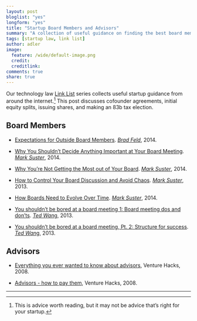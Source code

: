 ```yaml
---
layout: post
bloglist: "yes"
longform: "yes"
title: "Startup Board Members and Advisors"
summary: "A collection of useful guidance on finding the best board members and advisors for a startup."
tags: [startup law, link list]
author: adler
image:
  feature: /wide/default-image.png
  credit:
  creditlink:
comments: true
share: true
---
```


Our technology law [Link List](/tags/#link+list) series collects useful startup guidance from around the internet.[^1]  This post discusses cofounder agreements, initial equity splits, issuing shares, and making an 83b tax election. 

[^1]: This is advice worth reading, but it may not be advice that’s right for your startup.


## Board Members

* [Expectations for Outside Board Members](http://www.feld.com/archives/2014/04/expectations-outside-board-members.html). [*Brad Feld*](https://twitter.com/bfeld), 2014. 

* [Why You Shouldn’t Decide Anything Important at Your Board Meeting](http://www.bothsidesofthetable.com/2014/03/19/why-you-shouldnt-decide-anything-important-at-your-board-meeting/). [*Mark Suster*](https://twitter.com/msuster), 2014. 

* [Why You’re Not Getting the Most out of Your Board](http://www.bothsidesofthetable.com/2013/12/09/why-youre-not-getting-the-most-out-of-your-board/). [*Mark Suster*](https://twitter.com/msuster), 2014. 

* [How to Control Your Board Discussion and Avoid Chaos](http://www.bothsidesofthetable.com/2013/12/10/how-to-control-your-board-discussion-and-avoid-chaos/). [*Mark Suster*](https://twitter.com/msuster), 2013. 

* [How Boards Need to Evolve Over Time](http://www.bothsidesofthetable.com/2014/01/06/how-boards-need-to-evolve-over-time/). [*Mark Suster*](https://twitter.com/msuster), 2014. 

* [You shouldn’t be bored at a board meeting 1: Board meeting dos and don’ts](http://pando.com/2013/02/27/you-shouldnt-be-bored-at-a-board-meeting-pt-1-board-meeting-dos-and-donts/). [*Ted Wan*g](https://twitter.com/twang), 2013. 

* [You shouldn’t be bored at a board meeting, Pt. 2: Structure for success](http://pando.com/2013/03/01/you-shouldnt-be-bored-at-a-board-meeting-pt-2-structure-for-success/).  [*Ted Wan*g](https://twitter.com/twang), 2013.

## Advisors 

* [Everything you ever wanted to know about advisors](http://venturehacks.com/articles/advisors), Venture Hacks, 2008. 

* [Advisors - how to pay them](http://venturehacks.com/articles/advisors-part-2), Venture Hacks, 2008. 

- - - 
